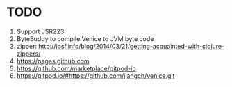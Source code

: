 # TODO

1. Support JSR223
1. ByteBuddy to compile Venice to JVM byte code
1. zipper: http://josf.info/blog/2014/03/21/getting-acquainted-with-clojure-zippers/
1. https://pages.github.com
1. https://github.com/marketplace/gitpod-io
1. https://gitpod.io/#https://github.com/jlangch/venice.git
